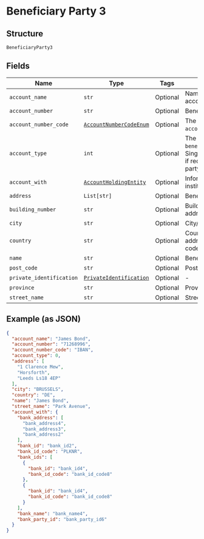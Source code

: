 
# Beneficiary Party 3

## Structure

`BeneficiaryParty3`

## Fields

| Name | Type | Tags | Description |
|  --- | --- | --- | --- |
| `account_name` | `str` | Optional | Name of beneficiary as given with account |
| `account_number` | `str` | Optional | Beneficiary account number |
| `account_number_code` | [`AccountNumberCodeEnum`](../../doc/models/account-number-code-enum.md) | Optional | The type of identification given at `account_number` attribute |
| `account_type` | `int` | Optional | The type of the account given with `beneficiary_party.account_number`. Single digit number. Only required if requested by the beneficiary party. Defaults to 0. |
| `account_with` | [`AccountHoldingEntity`](../../doc/models/account-holding-entity.md) | Optional | Information about the financial institution servicing the account. |
| `address` | `List[str]` | Optional | Beneficiary address |
| `building_number` | `str` | Optional | Building number of the Debtor address |
| `city` | `str` | Optional | City/Town of the Debtor address |
| `country` | `str` | Optional | Country of the beneficiary address, ISO 3166 format country code |
| `name` | `str` | Optional | Beneficiary name |
| `post_code` | `str` | Optional | Post code of the Debtor address |
| `private_identification` | [`PrivateIdentification`](../../doc/models/private-identification.md) | Optional | - |
| `province` | `str` | Optional | Province of the Debtor address |
| `street_name` | `str` | Optional | Street name of the Debtor address |

## Example (as JSON)

```json
{
  "account_name": "James Bond",
  "account_number": "71268996",
  "account_number_code": "IBAN",
  "account_type": 0,
  "address": [
    "1 Clarence Mew",
    "Horsforth",
    "Leeds Ls18 4EP"
  ],
  "city": "BRUSSELS",
  "country": "DE",
  "name": "James Bond",
  "street_name": "Park Avenue",
  "account_with": {
    "bank_address": [
      "bank_address4",
      "bank_address3",
      "bank_address2"
    ],
    "bank_id": "bank_id2",
    "bank_id_code": "PLKNR",
    "bank_ids": [
      {
        "bank_id": "bank_id4",
        "bank_id_code": "bank_id_code8"
      },
      {
        "bank_id": "bank_id4",
        "bank_id_code": "bank_id_code8"
      }
    ],
    "bank_name": "bank_name4",
    "bank_party_id": "bank_party_id6"
  }
}
```

